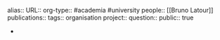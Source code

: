 alias::
URL::
org-type:: #academia #university 
people:: [[Bruno Latour]] 
publications:: 
tags:: organisation
project::
question::
public:: true

-
